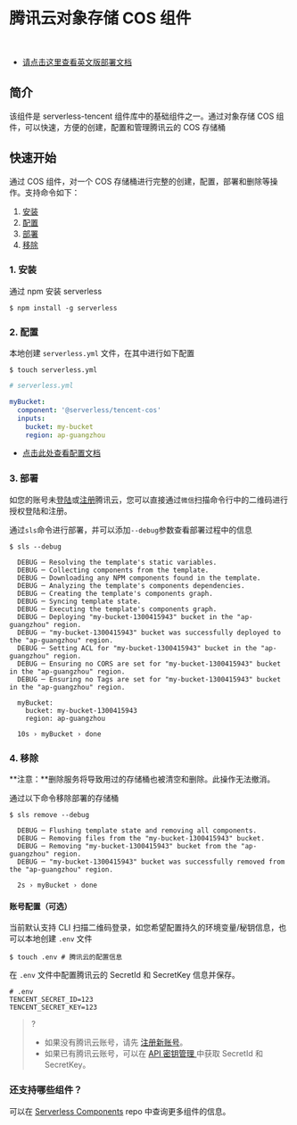 # 腾讯云对象存储 COS 组件

&nbsp;

- [请点击这里查看英文版部署文档](./README_EN.md)

## 简介

该组件是 serverless-tencent 组件库中的基础组件之一。通过对象存储 COS 组件，可以快速，方便的创建，配置和管理腾讯云的 COS 存储桶

## 快速开始

通过 COS 组件，对一个 COS 存储桶进行完整的创建，配置，部署和删除等操作。支持命令如下：

1. [安装](#1-安装)
2. [配置](#2-配置)
3. [部署](#3-部署)
4. [移除](#4-移除)

### 1. 安装

通过 npm 安装 serverless

```console
$ npm install -g serverless
```

### 2. 配置

本地创建 `serverless.yml` 文件，在其中进行如下配置

```console
$ touch serverless.yml
```

```yml
# serverless.yml

myBucket:
  component: '@serverless/tencent-cos'
  inputs:
    bucket: my-bucket
    region: ap-guangzhou
```

- [点击此处查看配置文档](https://github.com/serverless-tencent/tencent-cos/blob/master/docs/configure.md)

### 3. 部署

如您的账号未[登陆](https://cloud.tencent.com/login)或[注册](https://cloud.tencent.com/register)腾讯云，您可以直接通过`微信`扫描命令行中的二维码进行授权登陆和注册。

通过`sls`命令进行部署，并可以添加`--debug`参数查看部署过程中的信息

```
$ sls --debug

  DEBUG ─ Resolving the template's static variables.
  DEBUG ─ Collecting components from the template.
  DEBUG ─ Downloading any NPM components found in the template.
  DEBUG ─ Analyzing the template's components dependencies.
  DEBUG ─ Creating the template's components graph.
  DEBUG ─ Syncing template state.
  DEBUG ─ Executing the template's components graph.
  DEBUG ─ Deploying "my-bucket-1300415943" bucket in the "ap-guangzhou" region.
  DEBUG ─ "my-bucket-1300415943" bucket was successfully deployed to the "ap-guangzhou" region.
  DEBUG ─ Setting ACL for "my-bucket-1300415943" bucket in the "ap-guangzhou" region.
  DEBUG ─ Ensuring no CORS are set for "my-bucket-1300415943" bucket in the "ap-guangzhou" region.
  DEBUG ─ Ensuring no Tags are set for "my-bucket-1300415943" bucket in the "ap-guangzhou" region.

  myBucket:
    bucket: my-bucket-1300415943
    region: ap-guangzhou

  10s › myBucket › done
```

### 4. 移除

**注意：**删除服务将导致用过的存储桶也被清空和删除。此操作无法撤消。

通过以下命令移除部署的存储桶

```
$ sls remove --debug

  DEBUG ─ Flushing template state and removing all components.
  DEBUG ─ Removing files from the "my-bucket-1300415943" bucket.
  DEBUG ─ Removing "my-bucket-1300415943" bucket from the "ap-guangzhou" region.
  DEBUG ─ "my-bucket-1300415943" bucket was successfully removed from the "ap-guangzhou" region.

  2s › myBucket › done
```

#### 账号配置（可选）

当前默认支持 CLI 扫描二维码登录，如您希望配置持久的环境变量/秘钥信息，也可以本地创建 `.env` 文件

```console
$ touch .env # 腾讯云的配置信息
```

在 `.env` 文件中配置腾讯云的 SecretId 和 SecretKey 信息并保存。

```
# .env
TENCENT_SECRET_ID=123
TENCENT_SECRET_KEY=123
```

> ?
>
> - 如果没有腾讯云账号，请先 [注册新账号](https://cloud.tencent.com/register)。
> - 如果已有腾讯云账号，可以在 [API 密钥管理
>   ](https://console.cloud.tencent.com/cam/capi) 中获取 SecretId 和 SecretKey。

### 还支持哪些组件？

可以在 [Serverless Components](https://github.com/serverless/components) repo 中查询更多组件的信息。

